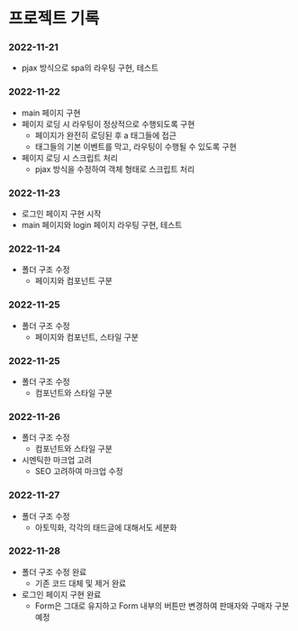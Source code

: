 # 프로젝트 기록

### 2022-11-21
- pjax 방식으로 spa의 라우팅 구현, 테스트

### 2022-11-22
- main 페이지 구현
- 페이지 로딩 시 라우팅이 정상적으로 수행되도록 구현
    - 페이지가 완전히 로딩된 후 a 태그들에 접근
    - 태그들의 기본 이벤트를 막고, 라우팅이 수행될 수 있도록 구현
- 페이지 로딩 시 스크립트 처리
    - pjax 방식을 수정하여 객체 형태로 스크립트 처리

### 2022-11-23
- 로그인 페이지 구현 시작
- main 페이지와 login 페이지 라우팅 구현, 테스트

### 2022-11-24
- 폴더 구조 수정
    - 페이지와 컴포넌트 구분

### 2022-11-25
- 폴더 구조 수정
    - 페이지와 컴포넌트, 스타일 구분

### 2022-11-25
- 폴더 구조 수정
    - 컴포넌트와 스타일 구분

### 2022-11-26
- 폴더 구조 수정
    - 컴포넌트와 스타일 구분
- 시멘틱한 마크업 고려
    - SEO 고려하여 마크업 수정

### 2022-11-27
- 폴더 구조 수정
    - 아토믹화, 각각의 태드글에 대해서도 세분화

### 2022-11-28
- 폴더 구조 수정 완료
    - 기존 코드 대체 및 제거 완료
- 로그인 페이지 구현 완료
    - Form은 그대로 유지하고 Form 내부의 버튼만 변경하여 판매자와 구매자 구분 예정
